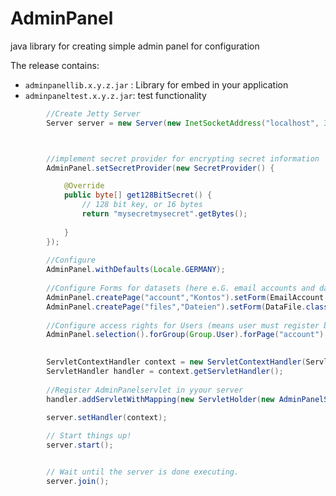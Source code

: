# AdminPanel
java library for creating simple admin panel for configuration

The release contains:

- ```adminpanellib.x.y.z.jar``` : Library for embed in your application
- ```adminpaneltest.x.y.z.jar```:  test functionality

```java
        //Create Jetty Server
		Server server = new Server(new InetSocketAddress("localhost", 3333));



        //implement secret provider for encrypting secret information
		AdminPanel.setSecretProvider(new SecretProvider() {

			@Override
			public byte[] get128BitSecret() {
				// 128 bit key, or 16 bytes
			    return "mysecretmysecret".getBytes();
				
			}
		});
		
		//Configure 
		AdminPanel.withDefaults(Locale.GERMANY);
		
		//Configure Forms for datasets (here e.G. email accounts and data files)
		AdminPanel.createPage("account","Kontos").setForm(EmailAccount.class);
		AdminPanel.createPage("files","Dateien").setForm(DataFile.class);
		
		//Configure access rights for Users (means user must register before)
		AdminPanel.selection().forGroup(Group.User).forPage("account").forPage("files").allowAll();

		
		ServletContextHandler context = new ServletContextHandler(ServletContextHandler.SESSIONS);
		ServletHandler handler = context.getServletHandler();
		
		//Register AdminPanelservlet in yyour server
		handler.addServletWithMapping(new ServletHolder(new AdminPanelServlet()), "/admin/*");
		
		server.setHandler(context);

		// Start things up!
		server.start();


		// Wait until the server is done executing.
		server.join();


```